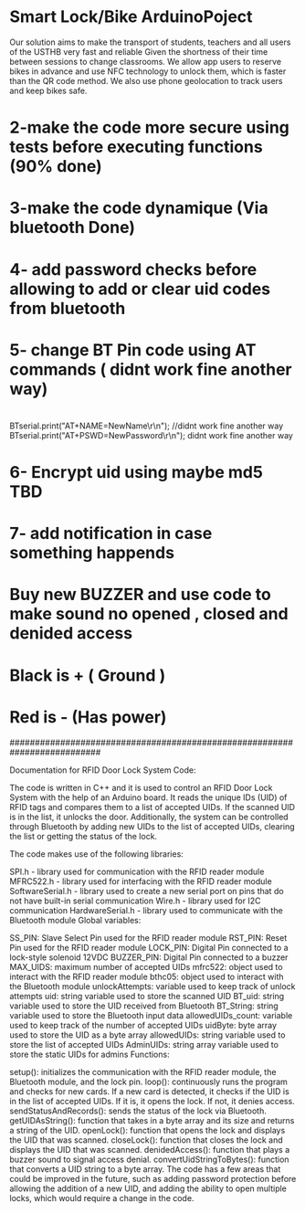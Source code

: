 # Smart Lock/Bike ArduinoPoject

Our solution aims to make the transport of students, teachers and all users of the USTHB very fast and reliable
Given the shortness of their time between sessions to change classrooms. 
We allow app users to reserve bikes in advance and use NFC technology to unlock them, which is faster than the QR code method.
We also use phone geolocation to track users and keep bikes safe.




# 2-make the code more secure using tests before executing functions (90% done)
# 3-make the code dynamique (Via bluetooth Done)
# 4- add password checks before allowing to add or clear uid codes from bluetooth
# 5- change BT Pin code using AT commands ( didnt work fine another way)

#
BTserial.print("AT+NAME=NewName\r\n"); //didnt work fine another way
BTserial.print("AT+PSWD=NewPassword\r\n"); didnt work fine another way

# 6- Encrypt uid using maybe md5 TBD
# 7- add notification in case something happends

# Buy new BUZZER and use code to make sound no opened , closed and denided access



# Black is + ( Ground )
# Red is - (Has power)




##########################################################################

Documentation for RFID Door Lock System Code:

The code is written in C++ and it is used to control an RFID Door Lock System with the help of an Arduino board. It reads the unique IDs (UID) of RFID tags and compares them to a list of accepted UIDs. If the scanned UID is in the list, it unlocks the door. Additionally, the system can be controlled through Bluetooth by adding new UIDs to the list of accepted UIDs, clearing the list or getting the status of the lock.

The code makes use of the following libraries:

SPI.h - library used for communication with the RFID reader module
MFRC522.h - library used for interfacing with the RFID reader module
SoftwareSerial.h - library used to create a new serial port on pins that do not have built-in serial communication
Wire.h - library used for I2C communication
HardwareSerial.h - library used to communicate with the Bluetooth module
Global variables:

SS_PIN: Slave Select Pin used for the RFID reader module
RST_PIN: Reset Pin used for the RFID reader module
LOCK_PIN: Digital Pin connected to a lock-style solenoid 12VDC
BUZZER_PIN: Digital Pin connected to a buzzer
MAX_UIDS: maximum number of accepted UIDs
mfrc522: object used to interact with the RFID reader module
bthc05: object used to interact with the Bluetooth module
unlockAttempts: variable used to keep track of unlock attempts
uid: string variable used to store the scanned UID
BT_uid: string variable used to store the UID received from Bluetooth
BT_String: string variable used to store the Bluetooth input data
allowedUIDs_count: variable used to keep track of the number of accepted UIDs
uidByte: byte array used to store the UID as a byte array
allowedUIDs: string variable used to store the list of accepted UIDs
AdminUIDs: string array variable used to store the static UIDs for admins
Functions:

setup(): initializes the communication with the RFID reader module, the Bluetooth module, and the lock pin.
loop(): continuously runs the program and checks for new cards. If a new card is detected, it checks if the UID is in the list of accepted UIDs. If it is, it opens the lock. If not, it denies access.
sendStatusAndRecords(): sends the status of the lock via Bluetooth.
getUIDAsString(): function that takes in a byte array and its size and returns a string of the UID.
openLock(): function that opens the lock and displays the UID that was scanned.
closeLock(): function that closes the lock and displays the UID that was scanned.
denidedAccess(): function that plays a buzzer sound to signal access denial.
convertUidStringToBytes(): function that converts a UID string to a byte array.
The code has a few areas that could be improved in the future, such as adding password protection before allowing the addition of a new UID, and adding the ability to open multiple locks, which would require a change in the code.